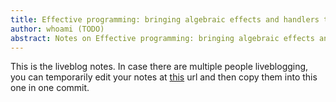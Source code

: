 ```yaml
---
title: Effective programming: bringing algebraic effects and handlers to OCaml
author: whoami (TODO)
abstract: Notes on Effective programming: bringing algebraic effects and handlers to OCaml
---
```


This is the liveblog notes.  In case there are multiple
people liveblogging, you can temporarily edit your notes
at [this](effective-programmin/template.md) url and then copy them into this one in one
commit.
